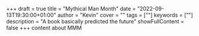 +++
draft = true
title = "Mythical Man Month"
date = "2022-09-13T19:30:00+01:00"
author = "Kevin"
cover = ""
tags = [""]
keywords = [""]
description = "A book basically predicted the future"
showFullContent = false
+++
content about MMM